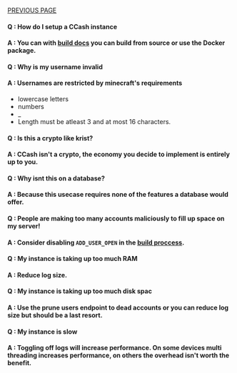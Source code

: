 [PREVIOUS PAGE](building.md) 

#### Q : How do I setup a CCash instance
#### A : You can with [build docs](https://github.com/EntireTwix/CCash/blob/main/docs/building.md) you can build from source or use the Docker package.



#### Q : Why is my username invalid
#### A : Usernames are restricted by minecraft's requirements
* lowercase letters
* numbers
* _
* Length must be atleast 3 and at most 16 characters.



#### Q : Is this a crypto like krist?
#### A : CCash isn't a crypto, the economy you decide to implement is entirely up to you.



#### Q : Why isnt this on a database?
#### A : Because this usecase requires none of the features a database would offer. 



#### Q : People are making too many accounts maliciously to fill up space on my server!
#### A : Consider disabling `ADD_USER_OPEN` in the [build proccess](https://github.com/EntireTwix/CCash/blob/main/docs/building.md).



#### Q : My instance is taking up too much RAM
#### A : Reduce log size.



#### Q : My instance is taking up too much disk spac
#### A : Use the prune users endpoint to dead accounts or you can reduce log size but should be a last resort.



#### Q : My instance is slow
#### A : Toggling off logs will increase performance. On some devices multi threading increases performance, on others the overhead isn't worth the benefit.
